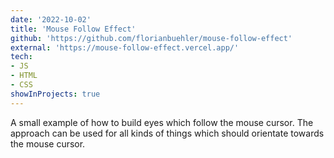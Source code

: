 ```yaml
---
date: '2022-10-02'
title: 'Mouse Follow Effect'
github: 'https://github.com/florianbuehler/mouse-follow-effect'
external: 'https://mouse-follow-effect.vercel.app/'
tech:
- JS
- HTML
- CSS
showInProjects: true
---
```


A small example of how to build eyes which follow the mouse cursor. The approach can be used for all kinds of things which should orientate towards the mouse cursor.
